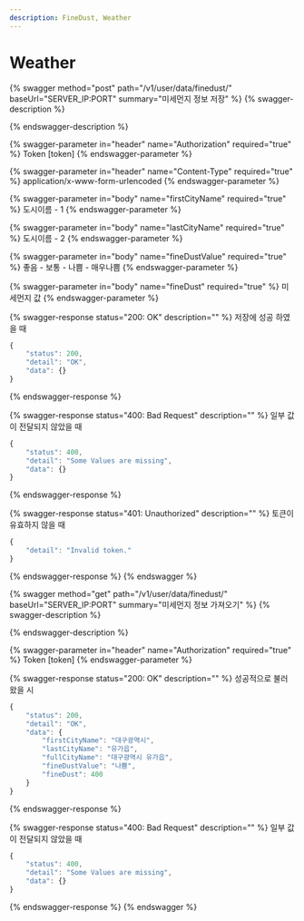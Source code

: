 ```yaml
---
description: FineDust, Weather
---
```


# Weather

{% swagger method="post" path="/v1/user/data/finedust/" baseUrl="SERVER_IP:PORT" summary="미세먼지 정보 저장" %}
{% swagger-description %}

{% endswagger-description %}

{% swagger-parameter in="header" name="Authorization" required="true" %}
Token [token]
{% endswagger-parameter %}

{% swagger-parameter in="header" name="Content-Type" required="true" %}
application/x-www-form-urlencoded
{% endswagger-parameter %}

{% swagger-parameter in="body" name="firstCityName" required="true" %}
도시이름 - 1
{% endswagger-parameter %}

{% swagger-parameter in="body" name="lastCityName" required="true" %}
도시이름 - 2
{% endswagger-parameter %}

{% swagger-parameter in="body" name="fineDustValue" required="true" %}
좋음 - 보통 - 나쁨 - 매우나쁨
{% endswagger-parameter %}

{% swagger-parameter in="body" name="fineDust" required="true" %}
미세먼지 값
{% endswagger-parameter %}

{% swagger-response status="200: OK" description="" %}
저장에 성공 하였을 때

```javascript
{
    "status": 200,
    "detail": "OK",
    "data": {}
}
```
{% endswagger-response %}

{% swagger-response status="400: Bad Request" description="" %}
일부 값이 전달되지 않았을 때

```javascript
{
    "status": 400,
    "detail": "Some Values are missing",
    "data": {}
}
```
{% endswagger-response %}

{% swagger-response status="401: Unauthorized" description="" %}
토큰이 유효하지 않을 때

```javascript
{
    "detail": "Invalid token." 
}
```
{% endswagger-response %}
{% endswagger %}

{% swagger method="get" path="/v1/user/data/finedust/" baseUrl="SERVER_IP:PORT" summary="미세먼지 정보 가져오기" %}
{% swagger-description %}

{% endswagger-description %}

{% swagger-parameter in="header" name="Authorization" required="true" %}
Token [token]
{% endswagger-parameter %}

{% swagger-response status="200: OK" description="" %}
성공적으로 불러 왔을 시

```javascript
{
    "status": 200,
    "detail": "OK",
    "data": {
        "firstCityName": "대구광역시",
        "lastCityName": "유가읍",
        "fullCityName": "대구광역시 유가읍",
        "fineDustValue": "나쁨",
        "fineDust": 400
    }
}
```
{% endswagger-response %}

{% swagger-response status="400: Bad Request" description="" %}
일부 값이 전달되지 않았을 때

```javascript
{
    "status": 400,
    "detail": "Some Values are missing",
    "data": {}
}
```
{% endswagger-response %}
{% endswagger %}

